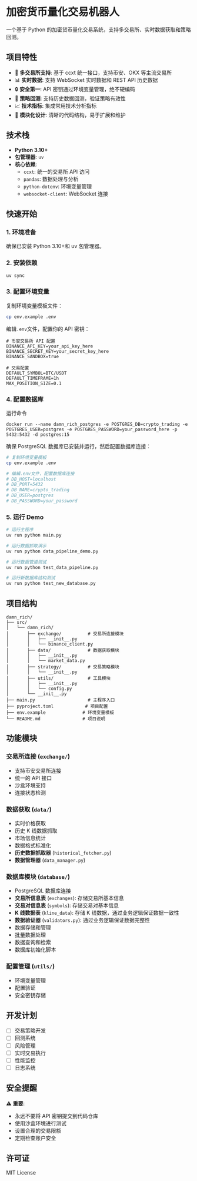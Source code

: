 # 加密货币量化交易机器人

一个基于 Python 的加密货币量化交易系统，支持多交易所、实时数据获取和策略回测。

## 项目特性

- 🚀 **多交易所支持**: 基于 ccxt 统一接口，支持币安、OKX 等主流交易所
- 📊 **实时数据**: 支持 WebSocket 实时数据和 REST API 历史数据
- 🔒 **安全第一**: API 密钥通过环境变量管理，绝不硬编码
- 🧪 **策略回测**: 支持历史数据回测，验证策略有效性
- 📈 **技术指标**: 集成常用技术分析指标
- 🎯 **模块化设计**: 清晰的代码结构，易于扩展和维护

## 技术栈

- **Python 3.10+**
- **包管理器**: `uv`
- **核心依赖**:
  - `ccxt`: 统一的交易所 API 访问
  - `pandas`: 数据处理与分析
  - `python-dotenv`: 环境变量管理
  - `websocket-client`: WebSocket 连接

## 快速开始

### 1. 环境准备

确保已安装 Python 3.10+和 uv 包管理器。

### 2. 安装依赖

```bash
uv sync
```

### 3. 配置环境变量

复制环境变量模板文件：

```bash
cp env.example .env
```

编辑`.env`文件，配置你的 API 密钥：

```env
# 币安交易所 API 配置
BINANCE_API_KEY=your_api_key_here
BINANCE_SECRET_KEY=your_secret_key_here
BINANCE_SANDBOX=true

# 交易配置
DEFAULT_SYMBOL=BTC/USDT
DEFAULT_TIMEFRAME=1h
MAX_POSITION_SIZE=0.1
```

### 4. 配置数据库
运行命令
```shell
docker run --name damn_rich_postgres -e POSTGRES_DB=crypto_trading -e POSTGRES_USER=postgres -e POSTGRES_PASSWORD=your_password_here -p 5432:5432 -d postgres:15
```
确保 PostgreSQL 数据库已安装并运行，然后配置数据库连接：

```bash
# 复制环境变量模板
cp env.example .env

# 编辑.env文件，配置数据库连接
# DB_HOST=localhost
# DB_PORT=5432
# DB_NAME=crypto_trading
# DB_USER=postgres
# DB_PASSWORD=your_password
```

### 5. 运行 Demo

```bash
# 运行主程序
uv run python main.py

# 运行数据抓取演示
uv run python data_pipeline_demo.py

# 运行数据管道测试
uv run python test_data_pipeline.py

# 运行新数据库结构测试
uv run python test_new_database.py
```

## 项目结构

```
damn_rich/
├── src/
│   └── damn_rich/
│       ├── exchange/          # 交易所连接模块
│       │   ├── __init__.py
│       │   └── binance_client.py
│       ├── data/              # 数据获取模块
│       │   ├── __init__.py
│       │   └── market_data.py
│       ├── strategy/          # 交易策略模块
│       │   └── __init__.py
│       ├── utils/             # 工具模块
│       │   ├── __init__.py
│       │   └── config.py
│       └── __init__.py
├── main.py                    # 主程序入口
├── pyproject.toml            # 项目配置
├── env.example              # 环境变量模板
└── README.md                # 项目说明
```

## 功能模块

### 交易所连接 (`exchange/`)

- 支持币安交易所连接
- 统一的 API 接口
- 沙盒环境支持
- 连接状态检测

### 数据获取 (`data/`)

- 实时价格获取
- 历史 K 线数据抓取
- 市场信息统计
- 数据格式标准化
- **历史数据抓取器** (`historical_fetcher.py`)
- **数据管理器** (`data_manager.py`)

### 数据库模块 (`database/`)

- PostgreSQL 数据库连接
- **交易所信息表** (`exchanges`): 存储交易所基本信息
- **交易对信息表** (`symbols`): 存储交易对基本信息
- **K 线数据表** (`kline_data`): 存储 K 线数据，通过业务逻辑保证数据一致性
- **数据验证器** (`validators.py`): 通过业务逻辑保证数据完整性
- 数据存储和管理
- 批量数据处理
- 数据查询和检索
- 数据库初始化脚本

### 配置管理 (`utils/`)

- 环境变量管理
- 配置验证
- 安全密钥存储

## 开发计划

- [ ] 交易策略开发
- [ ] 回测系统
- [ ] 风险管理
- [ ] 实时交易执行
- [ ] 性能监控
- [ ] 日志系统

## 安全提醒

⚠️ **重要**:

- 永远不要将 API 密钥提交到代码仓库
- 使用沙盒环境进行测试
- 设置合理的交易限额
- 定期检查账户安全

## 许可证

MIT License
